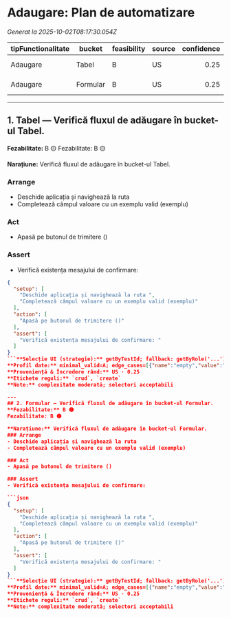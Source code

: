 # Adaugare: Plan de automatizare

_Generat la 2025-10-02T08:17:30.054Z_

| tipFunctionalitate | bucket | feasibility | source | confidence | rule_tags |
|---|---|---|---|---:|---|
| Adaugare | Tabel | B | US | 0.25 | crud, create |
| Adaugare | Formular | B | US | 0.25 | crud, create |

---
## 1. Tabel — Verifică fluxul de adăugare în bucket-ul Tabel.
**Fezabilitate:** B 🟡
Fezabilitate: B 🟡

**Narațiune:** Verifică fluxul de adăugare în bucket-ul Tabel.
### Arrange
- Deschide aplicația și navighează la ruta 
- Completează câmpul valoare cu un exemplu valid (exemplu)

### Act
- Apasă pe butonul de trimitere ()

### Assert
- Verifică existența mesajului de confirmare: 

```json
{
  "setup": [
    "Deschide aplicația și navighează la ruta ",
    "Completează câmpul valoare cu un exemplu valid (exemplu)"
  ],
  "action": [
    "Apasă pe butonul de trimitere ()"
  ],
  "assert": [
    "Verifică existența mesajului de confirmare: "
  ]
}
```**Selecție UI (strategie):** getByTestId; fallback: getByRole('...')|getByRole('*', { name: /.../i })|getByLabelText(/.../i)|getByPlaceholderText(/.../i)|locator('[id="..."]')|locator('[name="..."]')|locator('...') (sursă: project; încredere: 0.98)
**Profil date:** minimal_valid=A; edge_cases=[{"name":"empty","value":""},{"name":"whitespace","value":" "},{"name":"unicode","value":"Ăîșțâ"},{"name":"empty","value":""},{"name":"whitespace","value":" "},{"name":"unicode","value":"Ăîșțâ"},{"name":"sql_like","value":"' OR 1=1 --"},{"name":"xss_like","value":"<script>alert(1)</script>"}] (sursă: project; încredere: 0.90)
**Proveniență & Încredere rând:** US · 0.25
**Etichete reguli:** `crud`, `create`
**Note:** complexitate moderată; selectori acceptabili

---
## 2. Formular — Verifică fluxul de adăugare în bucket-ul Formular.
**Fezabilitate:** B 🟡
Fezabilitate: B 🟡

**Narațiune:** Verifică fluxul de adăugare în bucket-ul Formular.
### Arrange
- Deschide aplicația și navighează la ruta 
- Completează câmpul valoare cu un exemplu valid (exemplu)

### Act
- Apasă pe butonul de trimitere ()

### Assert
- Verifică existența mesajului de confirmare: 

```json
{
  "setup": [
    "Deschide aplicația și navighează la ruta ",
    "Completează câmpul valoare cu un exemplu valid (exemplu)"
  ],
  "action": [
    "Apasă pe butonul de trimitere ()"
  ],
  "assert": [
    "Verifică existența mesajului de confirmare: "
  ]
}
```**Selecție UI (strategie):** getByTestId; fallback: getByRole('...')|getByRole('*', { name: /.../i })|getByLabelText(/.../i)|getByPlaceholderText(/.../i)|locator('[id="..."]')|locator('[name="..."]')|locator('...') (sursă: project; încredere: 0.98)
**Profil date:** minimal_valid=A; edge_cases=[{"name":"empty","value":""},{"name":"whitespace","value":" "},{"name":"unicode","value":"Ăîșțâ"},{"name":"empty","value":""},{"name":"whitespace","value":" "},{"name":"unicode","value":"Ăîșțâ"},{"name":"sql_like","value":"' OR 1=1 --"},{"name":"xss_like","value":"<script>alert(1)</script>"}] (sursă: project; încredere: 0.90)
**Proveniență & Încredere rând:** US · 0.25
**Etichete reguli:** `crud`, `create`
**Note:** complexitate moderată; selectori acceptabili


